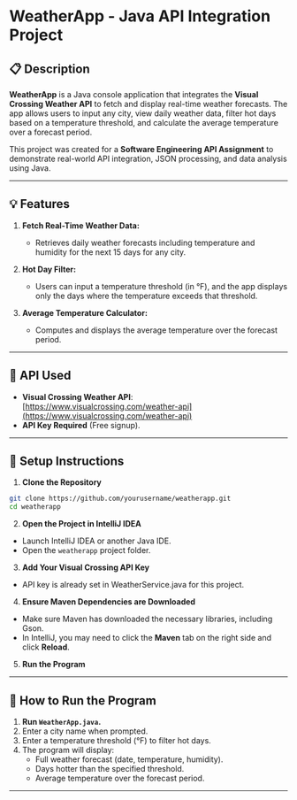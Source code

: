 # WeatherApp - Java API Integration Project

## 📋 Description

**WeatherApp** is a Java console application that integrates the **Visual Crossing Weather API** to fetch and display real-time weather forecasts. The app allows users to input any city, view daily weather data, filter hot days based on a temperature threshold, and calculate the average temperature over a forecast period.

This project was created for a **Software Engineering API Assignment** to demonstrate real-world API integration, JSON processing, and data analysis using Java.

---

## 💡 Features

1. **Fetch Real-Time Weather Data:**
   - Retrieves daily weather forecasts including temperature and humidity for the next 15 days for any city.

2. **Hot Day Filter:**
   - Users can input a temperature threshold (in °F), and the app displays only the days where the temperature exceeds that threshold.

3. **Average Temperature Calculator:**
   - Computes and displays the average temperature over the forecast period.

---

## 🔑 API Used

- **Visual Crossing Weather API**: [https://www.visualcrossing.com/weather-api](https://www.visualcrossing.com/weather-api)
- **API Key Required** (Free signup).

---

## 🚀 Setup Instructions

1. **Clone the Repository**

```bash
git clone https://github.com/yourusername/weatherapp.git
cd weatherapp
```

2. **Open the Project in IntelliJ IDEA**

- Launch IntelliJ IDEA or another Java IDE.
- Open the `weatherapp` project folder.

3. **Add Your Visual Crossing API Key**

- API key is already set in WeatherService.java for this project.

4. **Ensure Maven Dependencies are Downloaded**

- Make sure Maven has downloaded the necessary libraries, including Gson.
- In IntelliJ, you may need to click the **Maven** tab on the right side and click **Reload**.

5. **Run the Program**

---

## 🚀 How to Run the Program

1. **Run `WeatherApp.java`.**
2. Enter a city name when prompted.
3. Enter a temperature threshold (°F) to filter hot days.
4. The program will display:
   - Full weather forecast (date, temperature, humidity).
   - Days hotter than the specified threshold.
   - Average temperature over the forecast period.

---

